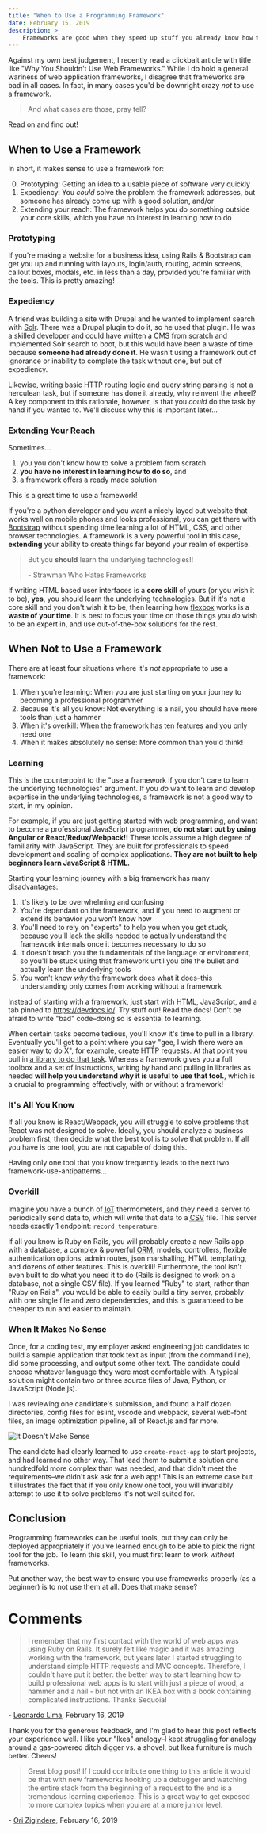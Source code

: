 ```yaml
---
title: "When to Use a Programming Framework"
date: February 15, 2019
description: >
    Frameworks are good when they speed up stuff you already know how to do; if they are just magic incantations and you have no idea what they’re actually doing, that’s when you run into trouble.
---
```


Against my own best judgement, I recently read a clickbait article with title like "Why You Shouldn't Use Web Frameworks." While I do hold a general wariness of web application frameworks, I disagree that frameworks are bad in all cases. In fact, in many cases you'd be downright crazy _not_ to use a framework.

> And what cases are those, pray tell?

Read on and find out!

## When to Use a Framework

In short, it makes sense to use a framework for:

0. Prototyping: Getting an idea to a usable piece of software very quickly
1. Expediency: You _could_ solve the problem the framework addresses, but someone has already come up with a good solution, and/or
2. Extending your reach: The framework helps you do something outside your core skills, which you have no interest in learning how to do

### Prototyping

If you're making a website for a business idea, using Rails & Bootstrap can get you up and running with layouts, login/auth, routing, admin screens, callout boxes, modals, etc. in less than a day, provided you're familiar with the tools. This is pretty amazing!

### Expediency

A friend was building a site with Drupal and he wanted to implement search with [Solr](https://lucene.apache.org/solr/). There was a Drupal plugin to do it, so he used that plugin. He was a skilled developer and could have written a CMS from scratch and implemented Solr search to boot, but this would have been a waste of time because **someone had already done it**. He wasn't using a framework out of ignorance or inability to complete the task without one, but out of expediency.

Likewise, writing basic HTTP routing logic and query string parsing is not a herculean task, but if someone has done it already, why reinvent the wheel? A key component to this rationale, however, is that you _could_ do the task by hand if you wanted to. We'll discuss why this is important later... 

### Extending Your Reach

Sometimes...

1. you you don't know how to solve a problem from scratch
2. **you have no interest in learning how to do so**, and
3. a framework offers a ready made solution

This is a great time to use a framework!

If you're a python developer and you want a nicely layed out website that works well on mobile phones and looks professional, you can get there with [Bootstrap](https://getbootstrap.com/) without spending time learning a lot of HTML, CSS, and other browser technologies. A framework is a very powerful tool in this case, **extending** your ability to create things far beyond your realm of expertise.

> But you **should** learn the underlying technologies!!
> 
> \- Strawman Who Hates Frameworks

If writing HTML based user interfaces is a **core skill** of yours (or you wish it to be), **yes**, you should learn the underlying technologies. But if it's not a core skill and you don't wish it to be, then learning how [flexbox](https://internetingishard.com/html-and-css/flexbox/) works is a **waste of your time**. It is best to focus your time on those things you _do_ wish to be an expert in, and use out-of-the-box solutions for the rest.

## When Not to Use a Framework

There are at least four situations where it's _not_ appropriate to use a framework:

1. When you're learning: When you are just starting on your journey to becoming a professional programmer
2. Because it's all you know: Not everything is a nail, you should have more tools than just a hammer
3. When it's overkill: When the framework has ten features and you only need one
4. When it makes absolutely no sense: More common than you'd think!

### Learning

This is the counterpoint to the "use a framework if you don't care to learn the underlying technologies" argument. If you _do_ want to learn and develop expertise in the underlying technologies, a framework is not a good way to start, in my opinion.

For example, if you are just getting started with web programming, and want to become a professional JavaScript programmer, **do not start out by using Angular or React/Redux/Webpack!!** These tools assume a high degree of familiarity with JavaScript. They are built for professionals to speed development and scaling of complex applications. **They are not built to help beginners learn JavaScript & HTML.**

Starting your learning journey with a big framework has many disadvantages:

1. It's likely to be overwhelming and confusing
2. You're dependant on the framework, and if you need to augment or extend its behavior you won't know how
3. You'll need to rely on "experts" to help you when you get stuck, because you'll lack the skills needed to actually understand the framework internals once it becomes necessary to do so
4. It doesn't teach you the fundamentals of the language or environment, so you'll be stuck using that framework until you bite the bullet and actually learn the underlying tools
5. You won't know *why* the framework does what it does–this understanding only comes from working without a framework

Instead of starting with a framework, just start with HTML, JavaScript, and a tab pinned to <https://devdocs.io/>. Try stuff out! Read the docs! Don't be afraid to write "bad" code–doing so is essential to learning.

When certain tasks become tedious, you'll know it's time to pull in a library. Eventually you'll get to a point where you say "gee, I wish there were an easier way to do X", for example, create HTTP requests. At that point you pull in [a library to do that task](https://github.com/axios/axios). Whereas a framework gives you a full toolbox and a set of instructions, writing by hand and pulling in libraries as needed **will help you understand why it is useful to use that tool.**, which is a crucial to programming effectively, with or without a framework!

### It's All You Know

If all you know is React/Webpack, you will struggle to solve problems that React was not designed to solve. Ideally, you should analyze a business problem first, then decide what the best tool is to solve that problem. If all you have is one tool, you are not capable of doing this.

Having only one tool that you know frequently leads to the next two framework-use-antipatterns...

### Overkill

Imagine you have a bunch of <acronym title="Internet of Things">IoT</acronym> thermometers, and they need a server to periodically send data to, which will write that data to a <acronym title="Comma Separated Values">CSV</acronym> file. This server needs exactly 1 endpoint: `record_temperature`.

If all you know is Ruby on Rails, you will probably create a new Rails app with a database, a complex & powerful <acronym title="Object Relational Mapper">ORM</acronym>, models, controllers, flexible authentication options, admin routes, json marshalling, HTML templating, and dozens of other features. This is overkill! Furthermore, the tool isn't even built to do what you need it to do (Rails is designed to work on a database, not a single CSV file). If you learned "Ruby" to start, rather than "Ruby on Rails", you would be able to easily build a tiny server, probably with one single file and zero dependencies, and this is guaranteed to be cheaper to run and easier to maintain.

### When It Makes No Sense

Once, for a coding test, my employer asked engineering job candidates to build a sample application that took text as input (from the command line), did some processing, and output some other text. The candidate could choose whatever language they were most comfortable with. A typical solution might contain two or three source files of Java, Python, or JavaScript (Node.js).

I was reviewing one candidate's submission, and found a half dozen directories, config files for eslint, vscode and webpack, several web-font files, an image optimization pipeline, all of React.js and far more.

![It Doesn't Make Sense](/img/doesnt-make-sense.png)

The candidate had clearly learned to use `create-react-app` to start projects, and had learned no other way. That lead them to submit a solution one hundredfold more complex than was needed, and that didn't meet the requirements–we didn't ask ask for a web app! This is an extreme case but it illustrates the fact that if you only know one tool, you will invariably attempt to use it to solve problems it's not well suited for.

## Conclusion

Programming frameworks can be useful tools, but they can only be deployed appropriately if you've learned enough to be able to pick the right tool for the job. To learn this skill, you must first learn to work _without_ frameworks.

Put another way, the best way to ensure you use frameworks properly (as a beginner) is to not use them at all. Does that make sense?

# Comments

> I remember that my first contact with the world of web apps was using Ruby on Rails. It surely felt like magic and it was amazing working with the framework, but years later I started struggling to understand simple HTTP requests and MVC concepts. Therefore, I couldn't have put it better: the better way to start learning how to build professional web apps is to start with just a piece of wood, a hammer and a nail - but not with an IKEA box with a book containing complicated instructions. Thanks Sequoia!

\- <a href="https://leosl.github.io">Leonardo Lima</a>, <time datetime="2019-02-17 18:32:33 UTC">February 16, 2019</time>

Thank you for the generous feedback, and I'm glad to hear this post reflects your experience well. I like your "Ikea" analogy–I kept struggling for analogy around a gas-powered ditch digger vs. a shovel, but Ikea furniture is much better. Cheers!

> Great blog post! If I could contribute one thing to this article it would be that with new frameworks hooking up a debugger and watching the entire stack from the beginning of a request to the end is a tremendous learning experience. This is a great way to get exposed to more complex topics when you are at a more junior level.

\- <a href="https://www.linkedin.com/in/orizigindere">Ori Zigindere</a>, <time datetime="2019-02-17 18:32:34 UTC">February 16, 2019</time>